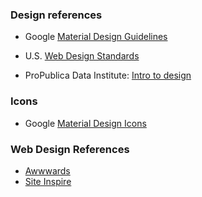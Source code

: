 ### Design references

- Google [Material Design Guidelines](https://material.io/guidelines/)

- U.S. [Web Design Standards](https://standards.usa.gov/getting-started/)

- ProPublica Data Institute: [Intro to design](https://propublica.s3.amazonaws.com/projects/datainstitute/lena/designforj/designforj.html)

### Icons

- Google [Material Design Icons](https://material.io/icons/) 

### Web Design References

- [Awwwards](https://www.awwwards.com/)
- [Site Inspire](https://www.siteinspire.com/)